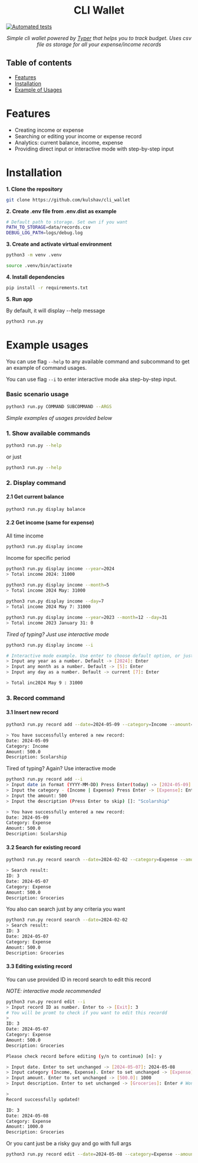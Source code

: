 <h1 align="center"> CLI Wallet</h1>

[![Automated tests](https://github.com/kulshav/cli_wallet/actions/workflows/run_tests.yml/badge.svg?branch=master)](https://github.com/kulshav/cli_wallet/actions/workflows/run_tests.yml)

<p align="center">
<i>Simple cli wallet powered by <a href="https://github.com/tiangolo/typer">Typer</a> that helps you to track budget. 
Uses csv file as storage for all your expense/income records</i>
</p>

## Table of contents

- [Features](#features)
- [Installation](#installation)
- [Example of Usages](#example-usages)


# **Features**
- Creating income or expense
- Searching or editing your income or expense record
- Analytics: current balance, income, expense
- Providing direct input or interactive mode with step-by-step input


# **Installation**

**1. Clone the repository**
```bash
git clone https://github.com/kulshav/cli_wallet
```

**2. Create .env file from .env.dist as example**
```bash
# Default path to storage. Set own if you want
PATH_TO_STORAGE=data/records.csv
DEBUG_LOG_PATH=logs/debug.log
```

**3. Create and activate virtual environment**

```bash
python3 -m venv .venv
```

```bash
source .venv/bin/activate
```

**4. Install dependencies**
   ```bash
   pip install -r requirements.txt
   ```
**5. Run app**

By default, it will display --help message
```bash
python3 run.py
```

# Example usages

You can use flag ```--help``` to any available command and subcommand to get an example of command usages.

You can use flag ```--i``` to enter interactive mode aka step-by-step input.

### Basic scenario usage
```bash
python3 run.py COMMAND SUBCOMMAND --ARGS
```

_Simple examples of usages provided below_


### 1. Show available commands
```bash
python3 run.py --help
```
or just
```bash
python3 run.py --help
```

### 2. Display command

#### 2.1 Get current balance
```bash
python3 run.py display balance
```
#### 2.2 Get income (same for expense) 

All time income
```bash
python3 run.py display income
```
Income for specific period
```bash
python3 run.py display income --year=2024
> Total income 2024: 31000 
 
python3 run.py display income --month=5
> Total income 2024 May: 31000

python3 run.py display income --day=7
> Total income 2024 May 7: 31000

python3 run.py display income --year=2023 --month=12 --day=31
> Total income 2023 January 31: 0
```

_Tired of typing? Just use interactive mode_
```bash
python3 run.py display income --i

# Interactive mode example. Use enter to choose default option, or just enter whatever you need
> Input any year as a number. Default -> [2024]: Enter
> Input any month as a number. Default -> [5]: Enter
> Input any day as a number. Default -> current [7]: Enter

> Total inc2024 May 9 : 31000
```

### 3. Record command

#### 3.1 Insert new record
```bash
python3 run.py record add --date=2024-05-09 --category=Income --amount=500 --desc="Scolarship"

> You have successfully entered a new record:
Date: 2024-05-09
Category: Income
Amount: 500.0
Description: Scolarship
```

Tired of typing? Again? Use interactive mode
```bash
python3 run.py record add --i
> Input date in format (YYYY-MM-DD) Press Enter(today) -> [2024-05-09]: Enter
> Input the category - (Income | Expense) Press Enter -> [Expense]: Enter
> Input the amount: 500
> Input the description (Press Enter to skip) []: "Scolarship"

> You have successfully entered a new record:
Date: 2024-05-09
Category: Expense
Amount: 500.0
Description: Scolarship
```

#### 3.2 Search for existing record
```bash
python3 run.py record search --date=2024-02-02 --category=Expense --amount=500.00 --desc="Groceries"

> Search result:
ID: 3
Date: 2024-05-07
Category: Expense
Amount: 500.0
Description: Groceries
```

You also can search just by any criteria you want
```bash
python3 run.py record search --date=2024-02-02
> Search result:
ID: 3
Date: 2024-05-07
Category: Expense
Amount: 500.0
Description: Groceries
```

#### 3.3 Editing existing record

You can use provided ID in record search to edit this record

_NOTE: interactive mode recommended_

```bash
python3 run.py record edit --i
> Input record ID as number. Enter to -> [Exit]: 3
# You will be promt to check if you want to edit this recordd
>
ID: 3
Date: 2024-05-07
Category: Expense
Amount: 500.0
Description: Groceries

Please check record before editing (y/n to continue) [n]: y

> Input date. Enter to set unchanged -> [2024-05-07]: 2024-05-08
> Input category (Income, Expense). Enter to set unchanged -> [Expense]: Enter  # Wont be changing thios
> Input amount. Enter to set unchanged -> [500.0]: 1000
> Input description. Enter to set unchanged -> [Groceries]: Enter # Wont be changing that

>
Record successfully updated!

ID: 3
Date: 2024-05-08
Category: Expense
Amount: 1000.0
Description: Groceries
```

Or you cant just be a risky guy and go with full args
```bash
python3 run.py record edit --date=2024-05-08 --category=Expense --amount=1000 --desc="Groceries"
```







